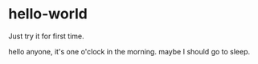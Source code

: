 # hello-world
Just try it for first time.

hello anyone, it's one o'clock in the morning.
maybe I should go to sleep.
